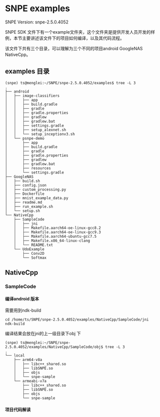 # SNPE examples

SNPE Version: snpe-2.5.0.4052

SNPE SDK 文件下有一个example文件夹，这个文件夹是提供开发人员开发的样例，本节主要讲述该文件下的项目如何编译，以及其代码流程。

该文件下共有三个目录，可以理解为三个不同的项目android  GoogleNAS  NativeCpp。

## examples 目录

```ABAP
(snpe) ts@menglei:~/SNPE/snpe-2.5.0.4052/examples$ tree -L 3
.
├── android
│   ├── image-classifiers
│   │   ├── app
│   │   ├── build.gradle
│   │   ├── gradle
│   │   ├── gradle.properties
│   │   ├── gradlew
│   │   ├── gradlew.bat
│   │   ├── settings.gradle
│   │   ├── setup_alexnet.sh
│   │   └── setup_inceptionv3.sh
│   └── psnpe-demo
│       ├── app
│       ├── build.gradle
│       ├── gradle
│       ├── gradle.properties
│       ├── gradlew
│       ├── gradlew.bat
│       ├── resources
│       └── settings.gradle
├── GoogleNAS
│   ├── build.sh
│   ├── config.json
│   ├── custom_processing.py
│   ├── Dockerfile
│   ├── mnist_example_data.py
│   ├── readme.md
│   ├── run_example.sh
│   └── setup.sh
└── NativeCpp
    ├── SampleCode
    │   ├── jni
    │   ├── Makefile.aarch64-oe-linux-gcc8.2
    │   ├── Makefile.aarch64-oe-linux-gcc9.3
    │   ├── Makefile.aarch64-ubuntu-gcc7.5
    │   ├── Makefile.x86_64-linux-clang
    │   └── README.txt
    └── UdoExample
        ├── Conv2D
        └── Softmax
```

##  NativeCpp

### SampleCode

#### 编译android 版本

需要用到ndk-build

```shell
cd /home/ts/SNPE/snpe-2.5.0.4052/examples/NativeCpp/SampleCode/jni
ndk-build
```

编译结果会放在jni的上一级目录下obj 下

```shell
(snpe) ts@menglei:~/SNPE/snpe-2.5.0.4052/examples/NativeCpp/SampleCode/obj$ tree -L 3
.
└── local
    ├── arm64-v8a
    │   ├── libc++_shared.so
    │   ├── libSNPE.so
    │   ├── objs
    │   └── snpe-sample
    └── armeabi-v7a
        ├── libc++_shared.so
        ├── libSNPE.so
        ├── objs
        └── snpe-sample
```

#### 项目代码解读

